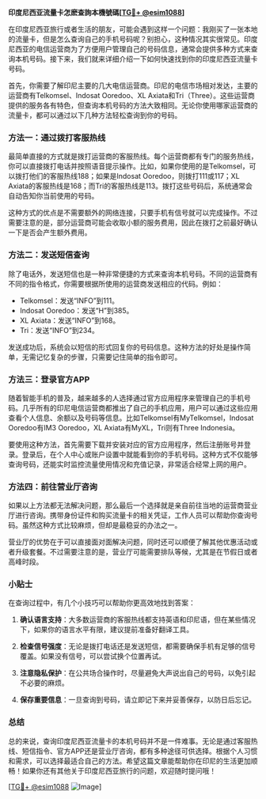 **印度尼西亚流量卡怎麽查詢本機號碼[[TG💪+ @esim1088](https://t.me/s/esim1088)]**

在印度尼西亚旅行或者生活的朋友，可能会遇到这样一个问题：我刚买了一张本地的流量卡，但是怎么查询自己的手机号码呢？别担心，这种情况其实很常见。印度尼西亚的电信运营商为了方便用户管理自己的号码信息，通常会提供多种方式来查询本机号码。接下来，我们就来详细介绍一下如何快速找到你的印度尼西亚流量卡号码。

首先，你需要了解印尼主要的几大电信运营商。印尼的电信市场相对发达，主要的运营商有Telkomsel、Indosat Ooredoo、XL Axiata和Tri（Three）。这些运营商提供的服务各有特色，但查询本机号码的方法大致相同。无论你使用哪家运营商的流量卡，都可以通过以下几种方法轻松查询到你的号码。

### 方法一：通过拨打客服热线

最简单直接的方式就是拨打运营商的客服热线。每个运营商都有专门的服务热线，你可以直接拨打电话并按照语音提示操作。比如，如果你使用的是Telkomsel，可以拨打他们的客服热线188；如果是Indosat Ooredoo，则拨打111或117；XL Axiata的客服热线是168；而Tri的客服热线是113。拨打这些号码后，系统通常会自动告知你当前使用的号码。

这种方式的优点是不需要额外的网络连接，只要手机有信号就可以完成操作。不过需要注意的是，部分运营商可能会收取小额的服务费用，因此在拨打之前最好确认一下是否会产生额外费用。

### 方法二：发送短信查询

除了电话外，发送短信也是一种非常便捷的方式来查询本机号码。不同的运营商有不同的指令格式，你需要根据所使用的运营商发送相应的代码。例如：

- Telkomsel：发送“INFO”到111。
- Indosat Ooredoo：发送“H”到385。
- XL Axiata：发送“INFO”到168。
- Tri：发送“INFO”到234。

发送成功后，系统会以短信的形式回复你的号码信息。这种方法的好处是操作简单，无需记忆复杂的步骤，只需要记住简单的指令即可。

### 方法三：登录官方APP

随着智能手机的普及，越来越多的人选择通过官方应用程序来管理自己的手机号码。几乎所有的印尼电信运营商都推出了自己的手机应用，用户可以通过这些应用查看个人信息、余额以及号码等信息。比如Telkomsel有MyTelkomsel，Indosat Ooredoo有IM3 Ooredoo，XL Axiata有MyXL，Tri则有Three Indonesia。

要使用这种方法，首先需要下载并安装对应的官方应用程序，然后注册账号并登录。登录后，在个人中心或账户设置中就能看到你的手机号码。这种方式不仅能够查询号码，还能实时监控流量使用情况和充值记录，非常适合经常上网的用户。

### 方法四：前往营业厅咨询

如果以上方法都无法解决问题，那么最后一个选择就是亲自前往当地的运营商营业厅进行咨询。携带身份证件和购买流量卡的相关凭证，工作人员可以帮助你查询号码。虽然这种方式比较麻烦，但却是最稳妥的办法之一。

营业厅的优势在于可以直接面对面解决问题，同时还可以顺便了解其他优惠活动或者升级套餐。不过需要注意的是，营业厅可能需要排队等候，尤其是在节假日或者高峰时段。

### 小贴士

在查询过程中，有几个小技巧可以帮助你更高效地找到答案：

1. **确认语言支持**：大多数运营商的客服热线都支持英语和印尼语，但在某些情况下，如果你的语言水平有限，建议提前准备好翻译工具。
   
2. **检查信号强度**：无论是拨打电话还是发送短信，都需要确保手机有足够的信号覆盖。如果没有信号，可以尝试换个位置再试。

3. **注意隐私保护**：在公共场合操作时，尽量避免大声说出自己的号码，以免引起不必要的麻烦。

4. **保存重要信息**：一旦查询到号码，请立即记下来并妥善保存，以防日后忘记。

### 总结

总的来说，查询印度尼西亚流量卡的本机号码并不是一件难事。无论是通过客服热线、短信指令、官方APP还是营业厅咨询，都有多种途径可供选择。根据个人习惯和需求，可以选择最适合自己的方法。希望这篇文章能帮助你在印尼的生活更加顺畅！如果你还有其他关于印度尼西亚旅行的问题，欢迎随时提问哦！

[[TG💪+ @esim1088](https://t.me/s/esim1088) ![Image](https://i.postimg.cc/4NQfJmqS/Snipaste-2025-05-13-00-14-12.png)]